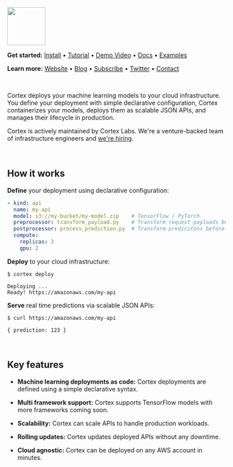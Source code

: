 <img src='https://s3-us-west-2.amazonaws.com/cortex-public/logo.png' height='88'>

<br>

**Get started:** [Install](https://docs.cortex.dev/install) • [Tutorial](https://docs.cortex.dev/tutorial) • [Demo Video](https://www.youtube.com/watch?v=tgMjCOD_ufo) • <!-- CORTEX_VERSION_MINOR_STABLE e.g. https://docs.cortex.dev/v/0.2/ -->[Docs](https://docs.cortex.dev) • <!-- CORTEX_VERSION_MINOR_STABLE -->[Examples](https://github.com/cortexlabs/cortex/tree/0.4/examples)

**Learn more:** [Website](https://cortex.dev) • [Blog](https://blog.cortex.dev) • [Subscribe](https://cortexlabs.us20.list-manage.com/subscribe?u=a1987373ab814f20961fd90b4&id=ae83491e1c) • [Twitter](https://twitter.com/cortex_deploy) • [Contact](mailto:hello@cortex.dev)

<br>

Cortex deploys your machine learning models to your cloud infrastructure. You define your deployment with simple declarative configuration, Cortex containerizes your models, deploys them as scalable JSON APIs, and manages their lifecycle in production.

Cortex is actively maintained by Cortex Labs. We're a venture-backed team of infrastructure engineers and [we're hiring](https://angel.co/cortex-labs-inc/jobs).

<br>

## How it works

**Define** your deployment using declarative configuration:

```yaml
- kind: api
  name: my-api
  model: s3://my-bucket/my-model.zip    # TensorFlow / PyTorch
  preprocessor: transform_payload.py    # Transform request payloads before inference
  postprocessor: process_prediction.py  # Transform predicitons before responding to the client
  compute:
    replicas: 3
    gpu: 2
```

**Deploy** to your cloud infrastructure:

```
$ cortex deploy

Deploying ...
Ready! https://amazonaws.com/my-api
```

**Serve** real time predictions via scalable JSON APIs:

```
$ curl https://amazonaws.com/my-api

{ prediction: 123 }
```

<br>

## Key features

- **Machine learning deployments as code:** Cortex deployments are defined using a simple declarative syntax.

- **Multi framework support:** Cortex supports TensorFlow models with more frameworks coming soon.

- **Scalability:** Cortex can scale APIs to handle production workloads.

- **Rolling updates:** Cortex updates deployed APIs without any downtime.

- **Cloud agnostic:** Cortex can be deployed on any AWS account in minutes.

